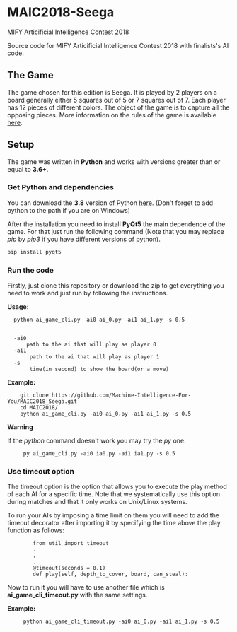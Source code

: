 # MAIC2018-Seega
MIFY Articificial Intelligence Contest 2018 

Source code for MIFY Articificial Intelligence Contest 2018 with finalists's AI code.




## The Game

The game chosen for this edition is Seega. It is played by 2 players on a board generally either 5 squares out of 5 or 7 squares out of 7. Each player has 12 pieces of different colors. The object of the game is to capture all the opposing 
pieces. More information on the rules of the game is available [here](http://www.lecomptoirdesjeux.com/seega.htm).

## Setup

The game was written in **Python** and works with versions greater than or equal to **3.6+**.

### Get Python and dependencies


You can download the **3.8** version of Python [here](https://www.python.org/downloads/).
(Don't forget to add python to the path if you are on Windows)

After the installation you need to install **PyQt5** the main dependence of the game.
For that just run the following command (Note that you may replace *pip* by *pip3* if you have different versions of python).


```bash
pip install pyqt5
```

### Run the code

Firstly, just clone this repository or download the zip to get everything you need to work and just run by following the instructions.


**Usage:**

      python ai_game_cli.py -ai0 ai_0.py -ai1 ai_1.py -s 0.5
      
      
      -ai0 
          path to the ai that will play as player 0
      -ai1 
           path to the ai that will play as player 1
      -s 
           time(in second) to show the board(or a move)


**Example:**
        
        git clone https://github.com/Machine-Intelligence-For-You/MAIC2018_Seega.git
        cd MAIC2018/
        python ai_game_cli.py -ai0 ai_0.py -ai1 ai_1.py -s 0.5
        


**Warning**

If the *python* command doesn't work you may try the *py* one.
        
         py ai_game_cli.py -ai0 ia0.py -ai1 ia1.py -s 0.5
        
		   
### Use timeout option 
The timeout option is the option that allows you to execute the play method of each AI for a specific time. Note that we
systematically use this option during matches and that it only works on Unix/Linux systems.

To run your AIs by imposing a time limit on them you will need to add the timeout decorator after importing it by specifying the time above the play function as follows:
            
            from util import timeout
            .
            .
            .
            @timeout(seconds = 0.1)
            def play(self, depth_to_cover, board, can_steal):


Now to run it you will have to use another file which is **ai_game_cli_timeout.py** with the same settings.

**Example:**
        
         python ai_game_cli_timeout.py -ai0 ai_0.py -ai1 ai_1.py -s 0.5
        
